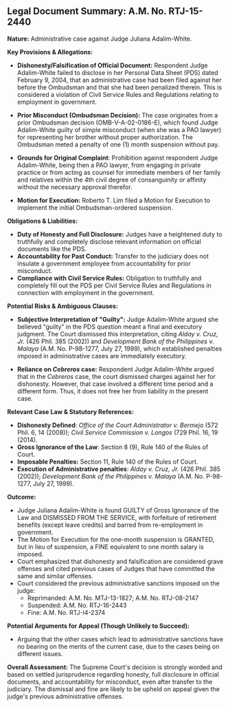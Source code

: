 ## Legal Document Summary: A.M. No. RTJ-15-2440

**Nature:** Administrative case against Judge Juliana Adalim-White.

**Key Provisions & Allegations:**

*   **Dishonesty/Falsification of Official Document:** Respondent Judge Adalim-White failed to disclose in her Personal Data Sheet (PDS) dated February 9, 2004, that an administrative case had been filed against her before the Ombudsman and that she had been penalized therein. This is considered a violation of Civil Service Rules and Regulations relating to employment in government.

*   **Prior Misconduct (Ombudsman Decision):** The case originates from a prior Ombudsman decision (OMB-V-A-02-0186-E), which found Judge Adalim-White guilty of simple misconduct (when she was a PAO lawyer) for representing her brother without proper authorization.  The Ombudsman meted a penalty of one (1) month suspension without pay.

*   **Grounds for Original Complaint**: Prohibition against respondent Judge Adalim-White, being then a PAO lawyer, from engaging in private practice or from acting as counsel for immediate members of her family and relatives within the 4th civil degree of consanguinity or affinity without the necessary approval therefor.

*   **Motion for Execution:** Roberto T. Lim filed a Motion for Execution to implement the initial Ombudsman-ordered suspension.

**Obligations & Liabilities:**

*   **Duty of Honesty and Full Disclosure:** Judges have a heightened duty to truthfully and completely disclose relevant information on official documents like the PDS.
*   **Accountability for Past Conduct:** Transfer to the judiciary does not insulate a government employee from accountability for prior misconduct.
*   **Compliance with Civil Service Rules:** Obligation to truthfully and completely fill out the PDS per Civil Service Rules and Regulations in connection with employment in the government.

**Potential Risks & Ambiguous Clauses:**

*   **Subjective Interpretation of "Guilty":** Judge Adalim-White argued she believed "guilty" in the PDS question meant a final and executory judgment. The Court dismissed this interpretation, citing *Alday v. Cruz, Jr.* (426 Phil. 385 (2002)) and *Development Bank of the Philippines v. Malaya* (A.M. No. P-98-1277, July 27, 1999), which established penalties imposed in administrative cases are immediately executory.

*   **Reliance on *Cebreros* case:** Respondent Judge Adalim-White argued that in the *Cebreros* case, the court dismissed charges against her for dishonesty. However, that case involved a different time period and a different form. Thus, it does not free her from liability in the present case.

**Relevant Case Law & Statutory References:**

*   **Dishonesty Defined**: *Office of the Court Administrator v. Bermejo* (572 Phil. 6, 14 (2008)); *Civil Service Commission v. Longos* (729 Phil. 16, 19 (2014).
*   **Gross Ignorance of the Law**: Section 8 (9), Rule 140 of the Rules of Court.
*   **Imposable Penalties:** Section 11, Rule 140 of the Rules of Court.
*   **Execution of Administrative penalties**: *Alday v. Cruz, Jr.* (426 Phil. 385 (2002)); *Development Bank of the Philippines v. Malaya* (A.M. No. P-98-1277, July 27, 1999).

**Outcome:**

*   Judge Juliana Adalim-White is found GUILTY of Gross Ignorance of the Law and DISMISSED FROM THE SERVICE, with forfeiture of retirement benefits (except leave credits) and barred from re-employment in government.
*   The Motion for Execution for the one-month suspension is GRANTED, but in lieu of suspension, a FINE equivalent to one month salary is imposed.
*   Court emphasized that dishonesty and falsification are considered grave offenses and cited previous cases of Judges that have committed the same and similar offenses.
*   Court considered the previous administrative sanctions imposed on the judge:
    *   Reprimanded: A.M. No. MTJ-13-1827; A.M. No. RTJ-08-2147
    *   Suspended: A.M. No. RTJ-16-2443
    *   Fine: A.M. No. RTJ-I4-2374

**Potential Arguments for Appeal (Though Unlikely to Succeed):**

*   Arguing that the other cases which lead to administrative sanctions have no bearing on the merits of the current case, due to the cases being on different issues.

**Overall Assessment:** The Supreme Court's decision is strongly worded and based on settled jurisprudence regarding honesty, full disclosure in official documents, and accountability for misconduct, even after transfer to the judiciary. The dismissal and fine are likely to be upheld on appeal given the judge's previous administrative offenses.
